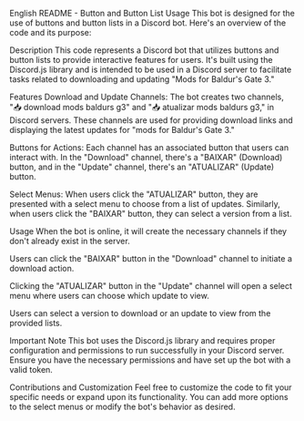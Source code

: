 English README - Button and Button List Usage
This bot is designed for the use of buttons and button lists in a Discord bot. Here's an overview of the code and its purpose:

Description
This code represents a Discord bot that utilizes buttons and button lists to provide interactive features for users. It's built using the Discord.js library and is intended to be used in a Discord server to facilitate tasks related to downloading and updating "Mods for Baldur's Gate 3."

Features
Download and Update Channels: The bot creates two channels, "📥 download mods baldurs g3" and "📥 atualizar mods baldurs g3," in Discord servers. These channels are used for providing download links and displaying the latest updates for "mods for Baldur's Gate 3."

Buttons for Actions: Each channel has an associated button that users can interact with. In the "Download" channel, there's a "BAIXAR" (Download) button, and in the "Update" channel, there's an "ATUALIZAR" (Update) button.

Select Menus: When users click the "ATUALIZAR" button, they are presented with a select menu to choose from a list of updates. Similarly, when users click the "BAIXAR" button, they can select a version from a list.

Usage
When the bot is online, it will create the necessary channels if they don't already exist in the server.

Users can click the "BAIXAR" button in the "Download" channel to initiate a download action.

Clicking the "ATUALIZAR" button in the "Update" channel will open a select menu where users can choose which update to view.

Users can select a version to download or an update to view from the provided lists.

Important Note
This bot uses the Discord.js library and requires proper configuration and permissions to run successfully in your Discord server. Ensure you have the necessary permissions and have set up the bot with a valid token.

Contributions and Customization
Feel free to customize the code to fit your specific needs or expand upon its functionality. You can add more options to the select menus or modify the bot's behavior as desired.
